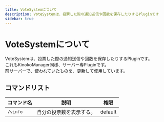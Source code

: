 ```yaml
---
title: VoteSystemについて
description: VoteSystemは、投票した際の通知送信や回数を保存したりするPluginです。
sidebar: true
---
```

# VoteSystemについて
VoteSystemは、投票した際の通知送信や回数を保存したりするPluginです。<br>
これもKinokoManager同様、サーバー専Pluginです。<br>
前サーバーで、使われていたものを、更新して使用しています。<br>

## コマンドリスト
| コマンド名 | 説明 | 権限 |
|---------|------|------|
| `/vinfo` | 自分の投票数を表示する。 | default |